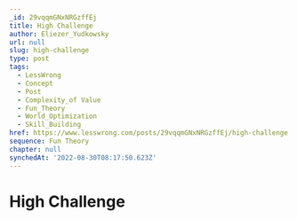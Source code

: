 ```yaml
---
_id: 29vqqmGNxNRGzffEj
title: High Challenge
author: Eliezer_Yudkowsky
url: null
slug: high-challenge
type: post
tags:
  - LessWrong
  - Concept
  - Post
  - Complexity_of Value
  - Fun_Theory
  - World_Optimization
  - Skill_Building
href: https://www.lesswrong.com/posts/29vqqmGNxNRGzffEj/high-challenge
sequence: Fun Theory
chapter: null
synchedAt: '2022-08-30T08:17:50.623Z'
---
```

# High Challenge

